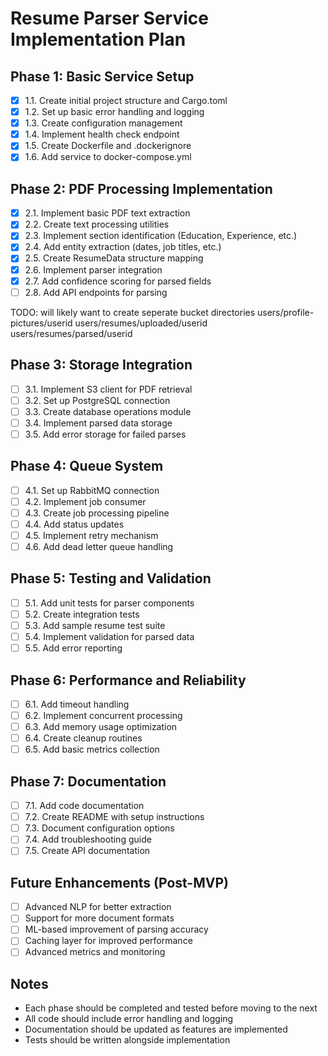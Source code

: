 # Resume Parser Service Implementation Plan

## Phase 1: Basic Service Setup
- [x] 1.1. Create initial project structure and Cargo.toml
- [x] 1.2. Set up basic error handling and logging
- [x] 1.3. Create configuration management
- [x] 1.4. Implement health check endpoint
- [x] 1.5. Create Dockerfile and .dockerignore
- [x] 1.6. Add service to docker-compose.yml

## Phase 2: PDF Processing Implementation
- [x] 2.1. Implement basic PDF text extraction
- [x] 2.2. Create text processing utilities
- [x] 2.3. Implement section identification (Education, Experience, etc.)
- [x] 2.4. Add entity extraction (dates, job titles, etc.)
- [x] 2.5. Create ResumeData structure mapping
- [x] 2.6. Implement parser integration
- [x] 2.7. Add confidence scoring for parsed fields
- [ ] 2.8. Add API endpoints for parsing

TODO: will likely want to create seperate bucket directories
users/profile-pictures/userid
users/resumes/uploaded/userid
users/resumes/parsed/userid

## Phase 3: Storage Integration
- [ ] 3.1. Implement S3 client for PDF retrieval
- [ ] 3.2. Set up PostgreSQL connection
- [ ] 3.3. Create database operations module
- [ ] 3.4. Implement parsed data storage
- [ ] 3.5. Add error storage for failed parses

## Phase 4: Queue System
- [ ] 4.1. Set up RabbitMQ connection
- [ ] 4.2. Implement job consumer
- [ ] 4.3. Create job processing pipeline
- [ ] 4.4. Add status updates
- [ ] 4.5. Implement retry mechanism
- [ ] 4.6. Add dead letter queue handling

## Phase 5: Testing and Validation
- [ ] 5.1. Add unit tests for parser components
- [ ] 5.2. Create integration tests
- [ ] 5.3. Add sample resume test suite
- [ ] 5.4. Implement validation for parsed data
- [ ] 5.5. Add error reporting

## Phase 6: Performance and Reliability
- [ ] 6.1. Add timeout handling
- [ ] 6.2. Implement concurrent processing
- [ ] 6.3. Add memory usage optimization
- [ ] 6.4. Create cleanup routines
- [ ] 6.5. Add basic metrics collection

## Phase 7: Documentation
- [ ] 7.1. Add code documentation
- [ ] 7.2. Create README with setup instructions
- [ ] 7.3. Document configuration options
- [ ] 7.4. Add troubleshooting guide
- [ ] 7.5. Create API documentation

## Future Enhancements (Post-MVP)
- [ ] Advanced NLP for better extraction
- [ ] Support for more document formats
- [ ] ML-based improvement of parsing accuracy
- [ ] Caching layer for improved performance
- [ ] Advanced metrics and monitoring

## Notes
- Each phase should be completed and tested before moving to the next
- All code should include error handling and logging
- Documentation should be updated as features are implemented
- Tests should be written alongside implementation 